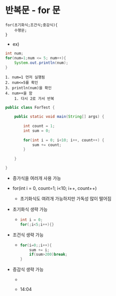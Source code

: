 # 반복문 - for 문

```
for(초기화식;조건식;중감식){
	수행문;
}
```

- ex)

```java
int num;
for(num=1;num <= 5; num++){
	System.out.println(num);
}
```

	1. num=1 먼저 실행됨
 	2. num<=5를 확인
 	3. println(num)을 확인
 	4. num++을 함
      	1. 다시 2로 가서 반복

```java
public class ForTest {

	public static void main(String[] args) {
			
		int count = 1;
		int sum = 0;
		
		for(int i = 0; i<10; i++, count++) {
			sum += count;
		}
		
	}

}
```

- 증가식을 여러개 사용 가능
- for(int i = 0, count=1; i<10; i++, count++) 
  - 초기화식도 여려개 가능하지만 가독성 많이 떨어짐

- 초기화식 생략 가능

  - ```java
    int i = 0;
    for(;i<5;i++){}
    ```

- 조건식 생략 가능

  - ```java
    for(i=0;;i++){
    	sum += i;
    	if(sum>200)break;
    }
    ```

- 증감식 생략 가능

  - ```
    ```

  - 14:04
